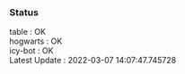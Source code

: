 ### Status


table : OK  
hogwarts : OK  
icy-bot : OK  
Latest Update : 2022-03-07 14:07:47.745728
